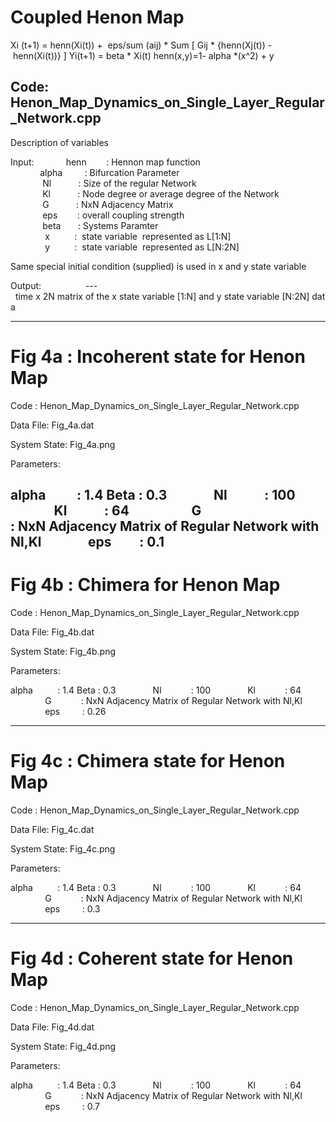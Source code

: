 # Coupled Henon Map

Xi (t+1) = henn(Xi(t)) +  eps/sum (aij) * Sum [ Gij * {henn(Xj(t)) - henn(Xi(t))} ]
Yi(t+1) = beta * Xi(t)
henn(x,y)=1- alpha *(x^2) + y
  
Code: Henon_Map_Dynamics_on_Single_Layer_Regular_Network.cpp
------------------------------------------------------------------------------------------------
Description of variables

Input:
            henn        : Hennon map function 
            alpha         : Bifurcation Parameter
             Nl           : Size of the regular Network
             Kl           : Node degree or average degree of the Network       
             G           : NxN Adjacency Matrix
             eps        : overall coupling strength     
             beta       : Systems Paramter
              x          :  state variable  represented as L[1:N]
              y          :  state variable  represented as L[N:2N]

Same special initial condition (supplied) is used in x and y state variable

Output: 
                ---  time x 2N matrix of the x state variable [1:N] and y state variable [N:2N] data
 
-----------------------------------------------------------------------------------------------------------------
# Fig 4a : Incoherent state for Henon Map

Code : Henon_Map_Dynamics_on_Single_Layer_Regular_Network.cpp

Data File: Fig_4a.dat

System State: Fig_4a.png

Parameters:

alpha          : 1.4
Beta       : 0.3
             	Nl              : 100
             	Kl              : 64     
             	G              : NxN Adjacency Matrix of Regular Network with Nl,Kl
             	eps           : 0.1 
             	              
-----------------------------------------------------------------------------------------------------------------
# Fig 4b : Chimera for Henon Map

Code : Henon_Map_Dynamics_on_Single_Layer_Regular_Network.cpp

Data File: Fig_4b.dat

System State: Fig_4b.png

Parameters:

alpha          : 1.4
Beta       : 0.3
             	Nl              : 100
             	Kl              : 64     
             	G              : NxN Adjacency Matrix of Regular Network with Nl,Kl
             	eps           : 0.26

-----------------------------------------------------------------------------------------------------------------
# Fig 4c : Chimera state for Henon Map

Code : Henon_Map_Dynamics_on_Single_Layer_Regular_Network.cpp

Data File: Fig_4c.dat

System State: Fig_4c.png

Parameters:

alpha          : 1.4
Beta       : 0.3
             	Nl              : 100
             	Kl              : 64     
             	G              : NxN Adjacency Matrix of Regular Network with Nl,Kl
             	eps           : 0.3

-----------------------------------------------------------------------------------------------------------------
# Fig 4d : Coherent state for Henon Map

Code : Henon_Map_Dynamics_on_Single_Layer_Regular_Network.cpp

Data File: Fig_4d.dat

System State: Fig_4d.png

Parameters:

alpha          : 1.4
Beta       : 0.3
             	Nl              : 100
             	Kl              : 64     
             	G              : NxN Adjacency Matrix of Regular Network with Nl,Kl
             	eps           : 0.7 
             	              

             	              
 
             	              
